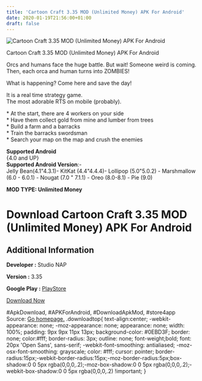 ```yaml
---
title: 'Cartoon Craft 3.35 MOD (Unlimited Money) APK For Android'
date: 2020-01-19T21:56:00+01:00
draft: false
---
```


![Cartoon Craft 3.35 MOD (Unlimited Money) APK For Android](https://i1.wp.com/apkhome.net/wp-content/uploads/2020/01/Cartoon-Craft-3.35-MOD-Unlimited-Money.png "Cartoon Craft 3.35 MOD (Unlimited Money) APK For Android")

  

Cartoon Craft 3.35 MOD (Unlimited Money) APK For Android

Orcs and humans face the huge battle. But wait! Someone weird is coming. Then, each orca and human turns into ZOMBIES!

What is happening? Come here and save the day!

It is a real time strategy game.  
The most adorable RTS on mobile (probably).

\* At the start, there are 4 workers on your side  
\* Have them collect gold from mine and lumber from trees  
\* Build a farm and a barracks  
\* Train the barracks swordsman  
\* Search your map on the map and crush the enemies

**Supported Android**  
{4.0 and UP}  
**Supported Android Version**:-  
Jelly Bean(4.1"4.3.1)- KitKat (4.4"4.4.4)- Lollipop (5.0"5.0.2) - Marshmallow (6.0 - 6.0.1) - Nougat (7.0 " 7.1.1) - Oreo (8.0-8.1) - Pie (9.0)

**MOD TYPE: Unlimited Money**

Download Cartoon Craft 3.35 MOD (Unlimited Money) APK For Android
=================================================================

Additional Information
----------------------

**Developer :** Studio NAP

**Version :** 3.35

**Google Play :** [PlayStore](https://play.google.com/store/apps/details?id=com.magmon.cartooncraft)

  

[Download Now](https://store4app.co/post/cartoon-craft-3-35-mod-unlimited-money-apk-for-android_1579461327)

  
#ApkDownload, #APKForAndroid, #DownloadApkMod, #store4app  
Source: [Go homepage.](https://store4app.co/post/cartoon-craft-3-35-mod-unlimited-money-apk-for-android_1579461327) .downloadtop{ text-align:center; -webkit-appearance: none; -moz-appearance: none; appearance: none; width: 100%; padding: 9px 9px 11px 13px; background-color: #0EBD3F; border: none; color:#fff; border-radius: 3px; outline: none; font-weight;bold; font: 20px 'Open Sans', sans-serif; -webkit-font-smoothing: antialiased; -moz-osx-font-smoothing: grayscale; color: #fff; cursor: pointer; border-radius:15px;-webkit-border-radius:15px;-moz-border-radius:5px;box-shadow:0 0 5px rgba(0,0,0,.2);-moz-box-shadow:0 0 5px rgba(0,0,0,.2);-webkit-box-shadow:0 0 5px rgba(0,0,0,.2) !important; }